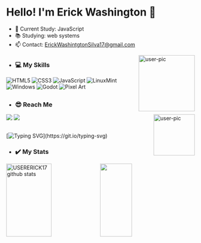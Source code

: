 # Hello! I'm Erick Washington 💚



- 🌱 Current Study: JavaScript
- 📚 Studying: web systems
- 📫 Contact: ErickWashintgtonSilva17@gmail.com
<div>
<img align="right" alt="user-pic" height="150" border-radius:"50px" height="150" src="https://yt3.ggpht.com/fKv9jFSFQAg6YYMiPlITnKHT_jq36QW_qafj8k8Dxir2cQZCbY9Hv94KtgczKL6pVv3MGqKaLKa4=s600-c-fcrop64=1,00000000ffffffff-nd-v1-rwa">
</div>


##

- ### 💻 My Skills 

![HTML5](https://img.shields.io/badge/html5-%23E34F26.svg?style=for-the-badge&logo=html5&logoColor=white)
![CSS3](https://img.shields.io/badge/css3-%231572B6.svg?style=for-the-badge&logo=css3&logoColor=white) 
![JavaScript](https://img.shields.io/badge/javascript-%23323330.svg?style=for-the-badge&logo=javascript&logoColor=%23F7DF1E) 
![LinuxMint](https://img.shields.io/badge/Linux-FCC624?style=for-the-badge&logo=linux&logoColor=black)
![Windows](https://img.shields.io/badge/Windows-0078D6?style=for-the-badge&logo=windows&logoColor=white)
![Godot](https://img.shields.io/badge/Godot-blue?style=for-the-badge&logo=&logoColor=white)
![Pixel Art](https://img.shields.io/badge/PixelArt-pink?style=for-the-badge&logo=&logoColor=black)

  
 ##
  
 - ### 😎 Reach Me
 
<div> 
  <a href="https://www.youtube.com/channel/UCvdeiH5njMX5IVonIBUoakA" target="_blank"><img src="https://img.shields.io/badge/YouTube-FF0000?style=for-the-badge&logo=youtube&logoColor=white" target="_blank"></a>
  <a href="https://www.instagram.com/erickuser170/" target="_blank"><img src="https://img.shields.io/badge/-Instagram-%23E4405F?style=for-the-badge&logo=instagram&logoColor=white" target="_blank"></a>
 <img align="right" alt="user-pic" height="110" height="110" src="https://yt3.ggpht.com/c9GXChs7nukmlxRjsaEbO69JAfjO8Xrpt46aLtW7DnEpnG0lE0a_nsQ96ScriNKnAQc_y7ngQgpq=s512-c-fcrop64=1,00000000ffffffff-nd-v1-rwa">  
  
  ##
  
  [![Typing SVG](https://readme-typing-svg.demolab.com/?lines=Turn_Coffee_into_Code;)](https://git.io/typing-svg)
  
 - ### :heavy_check_mark: My Stats
  
  <img width="49%" height="195px" src="https://github-readme-stats.vercel.app/api?username=USERERICK17&show_icons=true&count_private=true&hide_border=true&title_color=00bfbf&icon_color=00bfbf&text_color=c9d1d9&bg_color=0d1117" alt="USERERICK17 github stats" /> 
  <img width="41%" height="195px" src="https://github-readme-stats.vercel.app/api/top-langs/?username=USERERICK17&layout=compact&hide_border=true&title_color=00bfbf&text_color=00bfbf&bg_color=0d1117" />
</div>

  ##
